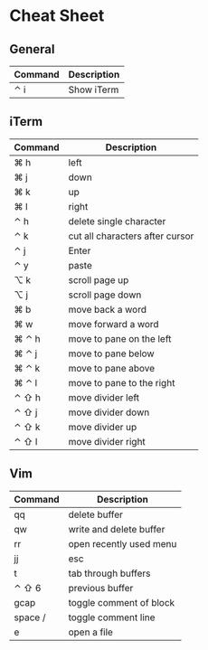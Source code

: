 # Cheat Sheet

## General
Command | Description
 --- | ---
⌃ i | Show iTerm 

## iTerm
Command | Description
 --- | ---
⌘ h | left
⌘ j | down
⌘ k | up
⌘ l | right
⌃ h | delete single character
⌃ k | cut all characters after cursor
⌃ j | Enter
⌃ y | paste
⌥ k | scroll page up
⌥ j | scroll page down
⌘ b | move back a word
⌘ w | move forward a word
⌘ ⌃ h | move to pane on the left 
⌘ ⌃ j | move to pane below 
⌘ ⌃ k | move to pane above 
⌘ ⌃ l | move to pane to the right 
⌃ ⇧ h | move divider left 
⌃ ⇧ j | move divider down 
⌃ ⇧ k | move divider up 
⌃ ⇧ l | move divider right 

## Vim
Command | Description
 --- | ---
qq | delete buffer 
qw | write and delete buffer 
rr | open recently used menu 
jj | esc
t | tab through buffers
⌃ ⇧ 6 | previous buffer
gcap | toggle comment of block
space / | toggle comment line 
e | open a file

